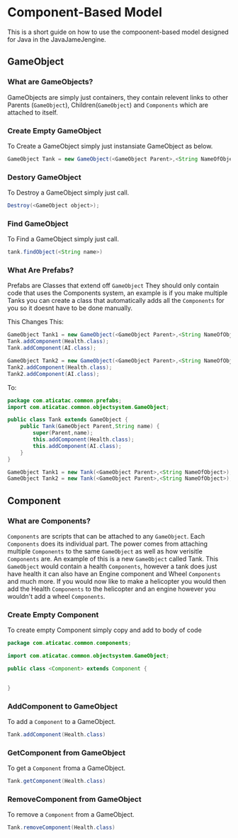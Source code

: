 # Component-Based Model

This is a short guide on how to use the compoonent-based model designed for Java in the JavaJameJengine.



## GameObject

### What are GameObjects?
GameObjects are simply just containers, they contain relevent links to other Parents (```GameObject```), Children(```GameObject```) and ```Components``` which are attached to itself.

### Create Empty GameObject

To Create a GameObject simply just instansiate GameObject as below.

```Java
GameObject Tank = new GameObject(<GameObject Parent>,<String NameOfObject>);
```

### Destory GameObject

To Destroy a GameObject simply just call.

```Java
Destroy(<GameObject object>);
```

### Find GameObject

To Find a GameObject simply just call.

```Java
tank.findObject(<String name>)
```

### What Are Prefabs?

Prefabs are Classes that extend off ```GameObject``` They should only contain code that uses the Components system, an example is if you make multiple Tanks you can create a class that automatically adds all the ```Components``` for you so it doesnt have to be done manually.

This Changes This:

```Java
GameObject Tank1 = new GameObject(<GameObject Parent>,<String NameOfObject>);
Tank.addComponent(Health.class);
Tank.addComponent(AI.class);

GameObject Tank2 = new GameObject(<GameObject Parent>,<String NameOfObject>);
Tank2.addComponent(Health.class);
Tank2.addComponent(AI.class);
```

To:

```Java
package com.aticatac.common.prefabs;
import com.aticatac.common.objectsystem.GameObject;

public class Tank extends GameObject {
    public Tank(GameObject Parent,String name) {
        super(Parent,name);
        this.addComponent(Health.class);
        this.addComponent(AI.class);
    }
}
```

```Java
GameObject Tank1 = new Tank(<GameObject Parent>,<String NameOfObject>);
GameObject Tank2 = new Tank(<GameObject Parent>,<String NameOfObject>);
```



## Component

### What are Components?
```Components``` are scripts that can be attached to any ```GameObject```. Each ```Components``` does its individual part. The power comes from attaching multiple ```Components``` to the same ```GameObject``` as well as how verisitle ```Components``` are. An example of this is a new ```GameObject``` called Tank. This ```GameObject``` would contain a health ```Components```, however a tank does just have health it can also have an Engine component and Wheel ```Components``` and much more. If you would now like to make a helicopter you would then add the Health ```Components``` to the helicopter and an engine however you wouldn't add a wheel ```Components```. 

### Create Empty Component
To create empty Component simply copy and add to body of code

```Java
package com.aticatac.common.components;

import com.aticatac.common.objectsystem.GameObject;

public class <Component> extends Component {
    

}

```

### AddComponent to GameObject

To add a ```Component``` to a GameObject.

```Java
Tank.addComponent(Health.class)
```

### GetComponent from GameObject

To get a ```Component``` froma a GameObject.

```Java
Tank.getComponent(Health.class)
```

### RemoveComponent from GameObject

To remove a ```Component``` from a GameObject.

```Java
Tank.removeComponent(Health.class)
```

